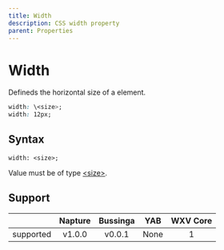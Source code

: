 ```yaml
---
title: Width
description: CSS width property
parent: Properties
---
```

# Width

Defineds the horizontal size of a element.

```css
width: \<size>;
width: 12px;
```

## Syntax

`width: <size>;`

Value must be of type [\<size>](../data-types/size.md).

## Support

|           | Napture                     | Bussinga                 | YAB                    | WXV Core            |
| --------- | :-------------------------: | :----------------------: | :--------------------: | :-----------------: |
| supported | <span partial>v1.0.0</span> | <span full>v0.0.1</span> | <span none>None</span> | <span full>1</span> |
